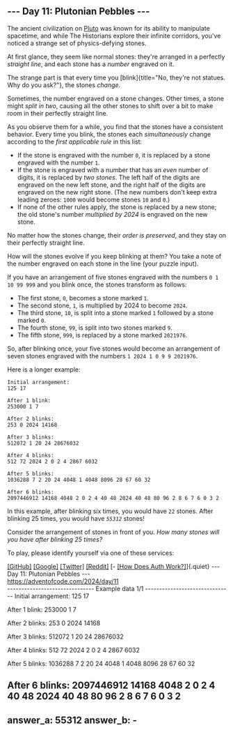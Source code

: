 ## \-\-- Day 11: Plutonian Pebbles \-\--

The ancient civilization on [Pluto](/2019/day/20) was known for its
ability to manipulate spacetime, and while The Historians explore their
infinite corridors, you\'ve noticed a strange set of physics-defying
stones.

At first glance, they seem like normal stones: they\'re arranged in a
perfectly *straight line*, and each stone has a *number* engraved on it.

The strange part is that every time you
[blink]{title="No, they're not statues. Why do you ask?"}, the stones
*change*.

Sometimes, the number engraved on a stone changes. Other times, a stone
might *split in two*, causing all the other stones to shift over a bit
to make room in their perfectly straight line.

As you observe them for a while, you find that the stones have a
consistent behavior. Every time you blink, the stones each
*simultaneously* change according to the *first applicable rule* in this
list:

-   If the stone is engraved with the number `0`, it is replaced by a
    stone engraved with the number `1`.
-   If the stone is engraved with a number that has an *even* number of
    digits, it is replaced by *two stones*. The left half of the digits
    are engraved on the new left stone, and the right half of the digits
    are engraved on the new right stone. (The new numbers don\'t keep
    extra leading zeroes: `1000` would become stones `10` and `0`.)
-   If none of the other rules apply, the stone is replaced by a new
    stone; the old stone\'s number *multiplied by 2024* is engraved on
    the new stone.

No matter how the stones change, their *order is preserved*, and they
stay on their perfectly straight line.

How will the stones evolve if you keep blinking at them? You take a note
of the number engraved on each stone in the line (your puzzle input).

If you have an arrangement of five stones engraved with the numbers
`0 1 10 99 999` and you blink once, the stones transform as follows:

-   The first stone, `0`, becomes a stone marked `1`.
-   The second stone, `1`, is multiplied by 2024 to become `2024`.
-   The third stone, `10`, is split into a stone marked `1` followed by
    a stone marked `0`.
-   The fourth stone, `99`, is split into two stones marked `9`.
-   The fifth stone, `999`, is replaced by a stone marked `2021976`.

So, after blinking once, your five stones would become an arrangement of
seven stones engraved with the numbers `1 2024 1 0 9 9 2021976`.

Here is a longer example:

    Initial arrangement:
    125 17

    After 1 blink:
    253000 1 7

    After 2 blinks:
    253 0 2024 14168

    After 3 blinks:
    512072 1 20 24 28676032

    After 4 blinks:
    512 72 2024 2 0 2 4 2867 6032

    After 5 blinks:
    1036288 7 2 20 24 4048 1 4048 8096 28 67 60 32

    After 6 blinks:
    2097446912 14168 4048 2 0 2 4 40 48 2024 40 48 80 96 2 8 6 7 6 0 3 2

In this example, after blinking six times, you would have `22` stones.
After blinking 25 times, you would have *`55312`* stones!

Consider the arrangement of stones in front of you. *How many stones
will you have after blinking 25 times?*

To play, please identify yourself via one of these services:

[\[GitHub\]](/auth/github) [\[Google\]](/auth/google)
[\[Twitter\]](/auth/twitter) [\[Reddit\]](/auth/reddit) [- [\[How Does
Auth Work?\]](/about#faq_auth)]{.quiet}
                       --- Day 11: Plutonian Pebbles ---                        
                      https://adventofcode.com/2024/day/11                      
------------------------------- Example data 1/1 -------------------------------
Initial arrangement:
125 17

After 1 blink:
253000 1 7

After 2 blinks:
253 0 2024 14168

After 3 blinks:
512072 1 20 24 28676032

After 4 blinks:
512 72 2024 2 0 2 4 2867 6032

After 5 blinks:
1036288 7 2 20 24 4048 1 4048 8096 28 67 60 32

After 6 blinks:
2097446912 14168 4048 2 0 2 4 40 48 2024 40 48 80 96 2 8 6 7 6 0 3 2
--------------------------------------------------------------------------------
answer_a: 55312
answer_b: -
--------------------------------------------------------------------------------


